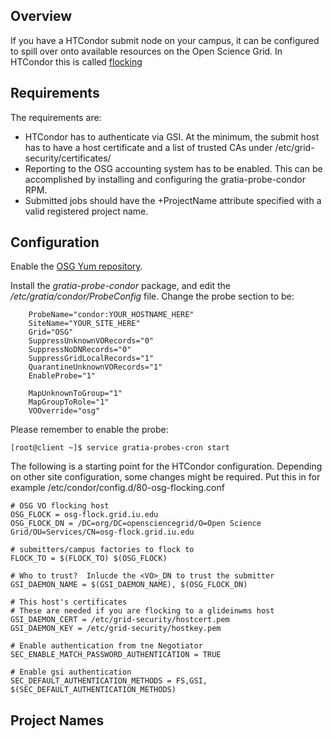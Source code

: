 [title]: - "Submit Node Flocking to OSG"

Overview
--------

If you have a HTCondor submit node on your campus, it can be configured 
to spill over onto available resources on the Open Science Grid. In
HTCondor this is called 
[flocking](https://research.cs.wisc.edu/htcondor/manual/latest/5_2Connecting_HTCondor.html)


Requirements
------------

The requirements are:

 * HTCondor has to authenticate via GSI. At the minimum, the submit host
   has to have a host certificate and a list of trusted CAs under
   /etc/grid-security/certificates/
 * Reporting to the OSG accounting system has to be enabled. This can
   be accomplished by installing and configuring the 
   gratia-probe-condor RPM.
 * Submitted jobs should have the +ProjectName attribute specified with
   a valid registered project name.


Configuration
-------------

Enable the [OSG Yum repository](https://twiki.opensciencegrid.org/bin/view/Documentation/Release3/YumRepositories).

Install the *gratia-probe-condor* package, and edit the */etc/gratia/condor/ProbeConfig* file.
Change the probe section to be:

```
    ProbeName="condor:YOUR_HOSTNAME_HERE" 
    SiteName="YOUR_SITE_HERE"
    Grid="OSG"
    SuppressUnknownVORecords="0"
    SuppressNoDNRecords="0"
    SuppressGridLocalRecords="1"
    QuarantineUnknownVORecords="1"
    EnableProbe="1"

    MapUnknownToGroup="1"
    MapGroupToRole="1"
    VOOverride="osg"
```

Please remember to enable the probe:

```
[root@client ~]$ service gratia-probes-cron start
```

The following is a starting point for the HTCondor configuration. Depending on other
site configuration, some changes might be required. Put this in for example
/etc/condor/config.d/80-osg-flocking.conf

```
# OSG VO flocking host
OSG_FLOCK = osg-flock.grid.iu.edu
OSG_FLOCK_DN = /DC=org/DC=opensciencegrid/O=Open Science Grid/OU=Services/CN=osg-flock.grid.iu.edu

# submitters/campus factories to flock to
FLOCK_TO = $(FLOCK_TO) $(OSG_FLOCK)

# Who to trust?  Inlucde the <VO>_DN to trust the submitter
GSI_DAEMON_NAME = $(GSI_DAEMON_NAME), $(OSG_FLOCK_DN)

# This host's certificates
# These are needed if you are flocking to a glideinwms host
GSI_DAEMON_CERT = /etc/grid-security/hostcert.pem
GSI_DAEMON_KEY = /etc/grid-security/hostkey.pem

# Enable authentication from tne Negotiator
SEC_ENABLE_MATCH_PASSWORD_AUTHENTICATION = TRUE

# Enable gsi authentication
SEC_DEFAULT_AUTHENTICATION_METHODS = FS,GSI, $(SEC_DEFAULT_AUTHENTICATION_METHODS)
```

Project Names
-------------


